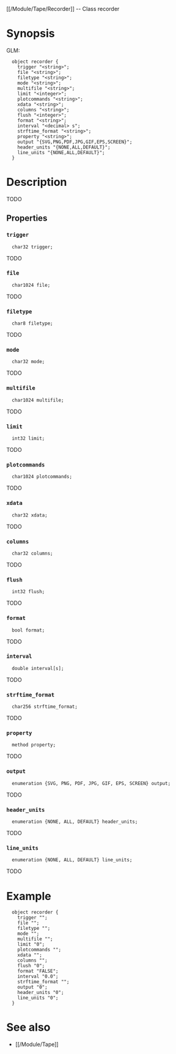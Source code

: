 [[/Module/Tape/Recorder]] -- Class recorder

# Synopsis
GLM:
~~~
  object recorder {
    trigger "<string>";
    file "<string>";
    filetype "<string>";
    mode "<string>";
    multifile "<string>";
    limit "<integer>";
    plotcommands "<string>";
    xdata "<string>";
    columns "<string>";
    flush "<integer>";
    format "<string>";
    interval "<decimal> s";
    strftime_format "<string>";
    property "<string>";
    output "{SVG,PNG,PDF,JPG,GIF,EPS,SCREEN}";
    header_units "{NONE,ALL,DEFAULT}";
    line_units "{NONE,ALL,DEFAULT}";
  }
~~~

# Description

TODO

## Properties

### `trigger`
~~~
  char32 trigger;
~~~

TODO

### `file`
~~~
  char1024 file;
~~~

TODO

### `filetype`
~~~
  char8 filetype;
~~~

TODO

### `mode`
~~~
  char32 mode;
~~~

TODO

### `multifile`
~~~
  char1024 multifile;
~~~

TODO

### `limit`
~~~
  int32 limit;
~~~

TODO

### `plotcommands`
~~~
  char1024 plotcommands;
~~~

TODO

### `xdata`
~~~
  char32 xdata;
~~~

TODO

### `columns`
~~~
  char32 columns;
~~~

TODO

### `flush`
~~~
  int32 flush;
~~~

TODO

### `format`
~~~
  bool format;
~~~

TODO

### `interval`
~~~
  double interval[s];
~~~

TODO

### `strftime_format`
~~~
  char256 strftime_format;
~~~

TODO

### `property`
~~~
  method property;
~~~

TODO

### `output`
~~~
  enumeration {SVG, PNG, PDF, JPG, GIF, EPS, SCREEN} output;
~~~

TODO

### `header_units`
~~~
  enumeration {NONE, ALL, DEFAULT} header_units;
~~~

TODO

### `line_units`
~~~
  enumeration {NONE, ALL, DEFAULT} line_units;
~~~

TODO

# Example

~~~
  object recorder {
    trigger "";
    file "";
    filetype "";
    mode "";
    multifile "";
    limit "0";
    plotcommands "";
    xdata "";
    columns "";
    flush "0";
    format "FALSE";
    interval "0.0";
    strftime_format "";
    output "0";
    header_units "0";
    line_units "0";
  }
~~~

# See also
* [[/Module/Tape]]

